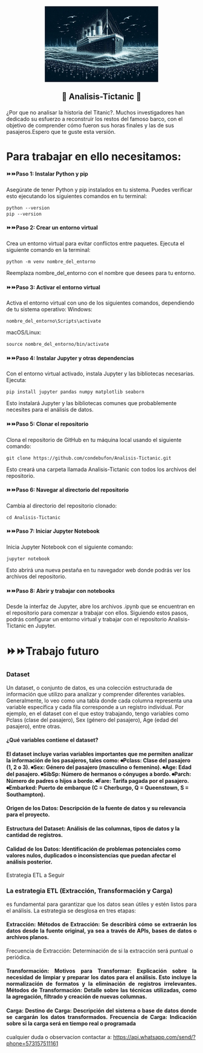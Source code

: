 <h2 align="center">
<img width=300px height=200px src=titanic.jpg>
  
:construction: Analisis-Tictanic :construction:
</h2>

¿Por que no analisar la historia del Titanic?. Muchos investigadores han dedicado su esfuerzo a reconstruir los restos del famoso barco, con el objetivo de comprender cómo fueron sus horas finales y las de sus pasajeros.Espero que te guste esta versión. 

<h1> Para trabajar en ello necesitamos:</h1>

<h4>⏩⏩Paso 1: Instalar Python y pip</h4>
Asegúrate de tener Python y pip instalados en tu sistema. Puedes verificar esto ejecutando los siguientes comandos en tu terminal:

```batch
python --version
pip --version
```
<h4>⏩⏩Paso 2: Crear un entorno virtual</h4>
Crea un entorno virtual para evitar conflictos entre paquetes. Ejecuta el siguiente comando en la terminal:

```batch
python -m venv nombre_del_entorno
```
Reemplaza nombre_del_entorno con el nombre que desees para tu entorno.
<h4>⏩⏩Paso 3: Activar el entorno virtual</h4>
Activa el entorno virtual con uno de los siguientes comandos, dependiendo de tu sistema operativo:
Windows:

```batch
nombre_del_entorno\Scripts\activate
```
macOS/Linux:

```batch
source nombre_del_entorno/bin/activate
```
<h4>⏩⏩Paso 4: Instalar Jupyter y otras dependencias</h4>
Con el entorno virtual activado, instala Jupyter y las bibliotecas necesarias. Ejecuta:

```batch
pip install jupyter pandas numpy matplotlib seaborn
```
Esto instalará Jupyter y las bibliotecas comunes que probablemente necesites para el análisis de datos.

<h4>⏩⏩Paso 5: Clonar el repositorio</h4>
Clona el repositorio de GitHub en tu máquina local usando el siguiente comando:

```batch
git clone https://github.com/condebufon/Analisis-Tictanic.git
```
Esto creará una carpeta llamada Analisis-Tictanic con todos los archivos del repositorio.

<h4>⏩⏩Paso 6: Navegar al directorio del repositorio</h4>
Cambia al directorio del repositorio clonado:

```batch
cd Analisis-Tictanic
```
<h4>⏩⏩Paso 7: Iniciar Jupyter Notebook</h4>
Inicia Jupyter Notebook con el siguiente comando:

```batch
jupyter notebook
```
Esto abrirá una nueva pestaña en tu navegador web donde podrás ver los archivos del repositorio.
<h4>⏩⏩Paso 8: Abrir y trabajar con notebooks</h4>
Desde la interfaz de Jupyter, abre los archivos .ipynb que se encuentran en el repositorio para comenzar a trabajar con ellos.
Siguiendo estos pasos, podrás configurar un entorno virtual y trabajar con el repositorio Analisis-Tictanic en Jupyter.

<h1>⏩⏩Trabajo futuro</div></h1>

<h3 align=justify>Dataset</h3>
Un dataset, o conjunto de datos, es una colección estructurada de información que utilizo para analizar y comprender diferentes variables. Generalmente, lo veo como una tabla donde cada columna representa una variable específica y cada fila corresponde a un registro individual. Por ejemplo, en el dataset con el que estoy trabajando, tengo variables como Pclass (clase del pasajero), Sex (género del pasajero), Age (edad del pasajero), entre otras.

<h4 align=justify>
<h4>¿Qué variables contiene el dataset?</h4>
<h4>El dataset incluye varias variables importantes que me permiten analizar la información de los pasajeros, tales como:
    ⏺Pclass: Clase del pasajero (1, 2 o 3).
    ⏺Sex: Género del pasajero (masculino o femenino).
    ⏺Age: Edad del pasajero.
    ⏺SibSp: Número de hermanos o cónyuges a bordo.
    ⏺Parch: Número de padres o hijos a bordo.
    ⏺Fare: Tarifa pagada por el pasajero.
    ⏺Embarked: Puerto de embarque (C = Cherburgo, Q = Queenstown, S = Southampton).</h4>
    
<h4>Origen de los Datos: Descripción de la fuente de datos y su relevancia para el proyecto.</h4>
<h4>Estructura del Dataset: Análisis de las columnas, tipos de datos y la cantidad de registros.</h4>
<h4>Calidad de los Datos: Identificación de problemas potenciales como valores nulos, duplicados o inconsistencias que puedan afectar el análisis posterior.</h4>
Estrategia ETL a Seguir
<h3>La estrategia ETL (Extracción, Transformación y Carga) </h3>
<p align=justify> es fundamental para garantizar que los datos sean útiles y estén listos para el análisis. La estrategia se desglosa en tres etapas:
<h4 align=justify>Extracción:
Métodos de Extracción: Se describirá cómo se extraerán los datos desde la fuente original, ya sea a través de APIs, bases de datos o archivos planos.</h4>
Frecuencia de Extracción: Determinación de si la extracción será puntual o periódica.
<h4 align=justify>Transformación:
Motivos para Transformar: Explicación sobre la necesidad de limpiar y preparar los datos para el análisis. Esto incluye la normalización de formatos y la eliminación de registros irrelevantes.
Métodos de Transformación: Detalle sobre las técnicas utilizadas, como la agregación, filtrado y creación de nuevas columnas.</h4>
<h4 align=justify>Carga:
Destino de Carga: Descripción del sistema o base de datos donde se cargarán los datos transformados.
Frecuencia de Carga: Indicación sobre si la carga será en tiempo real o programada</h4>


cualquier duda o observacion contactar a: https://api.whatsapp.com/send/?phone=573157511161
